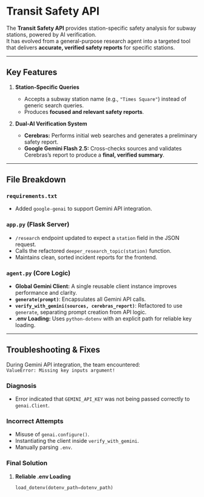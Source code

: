 # Transit Safety API

The **Transit Safety API** provides station-specific safety analysis for subway stations, powered by AI verification.  
It has evolved from a general-purpose research agent into a targeted tool that delivers **accurate, verified safety reports** for specific stations.

---

## Key Features

1. **Station-Specific Queries**  
   - Accepts a subway station name (e.g., `"Times Square"`) instead of generic search queries.  
   - Produces **focused and relevant safety reports**.

2. **Dual-AI Verification System**  
   - **Cerebras:** Performs initial web searches and generates a preliminary safety report.  
   - **Google Gemini Flash 2.5:** Cross-checks sources and validates Cerebras’s report to produce a **final, verified summary**.

---

## File Breakdown

### `requirements.txt`
- Added `google-genai` to support Gemini API integration.

### `app.py` (Flask Server)
- `/research` endpoint updated to expect a `station` field in the JSON request.  
- Calls the refactored `deeper_research_topic(station)` function.  
- Maintains clean, sorted incident reports for the frontend.

### `agent.py` (Core Logic)
- **Global Gemini Client:** A single reusable client instance improves performance and clarity.  
- **`generate(prompt)`**: Encapsulates all Gemini API calls.  
- **`verify_with_gemini(sources, cerebras_report)`**: Refactored to use `generate`, separating prompt creation from API logic.  
- **.env Loading:** Uses `python-dotenv` with an explicit path for reliable key loading.

---

## Troubleshooting & Fixes

During Gemini API integration, the team encountered:  
`ValueError: Missing key inputs argument!`

### Diagnosis
- Error indicated that `GEMINI_API_KEY` was not being passed correctly to `genai.Client`.

### Incorrect Attempts
- Misuse of `genai.configure()`.  
- Instantiating the client inside `verify_with_gemini`.  
- Manually parsing `.env`.

### Final Solution
1. **Reliable .env Loading**  
   ```python
   load_dotenv(dotenv_path=dotenv_path)

